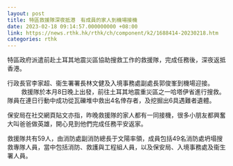 ```yaml
---
layout: post
title: 特區救援隊深夜抵港　有成員的家人到機場接機
date: 2023-02-18 09:14:57.000000000 +08:00
link: https://news.rthk.hk/rthk/ch/component/k2/1688414-20230218.htm
categories: rthk
---
```


特區政府派遣前赴土耳其地震災區協助搜救工作的救援隊，完成任務後，深夜返抵香港。

行政長官李家超、衞生署署長林文健及入境事務處副處長郭俊峯到機場迎接。
　　
救援隊於本月8日晚上出發，前往土耳其地震重災區之一哈塔伊省進行搜救。隊員在連日行動中成功從瓦礫堆中救出4名倖存者，及挖掘出6具遇難者遺體。

保安局在社交網頁貼文亦指，昨晚救援隊的家人都有一同接機，很多小朋友都興奮大叫爸爸做英雄，開心見到他們完成任務平安返家。

救援隊共有59人，由消防處副消防總長于文陽率領，成員包括49名消防處坍塌搜救專隊人員，當中包括消防、救護與工程組人員，以及保安局、入境事務處及衞生署人員。
